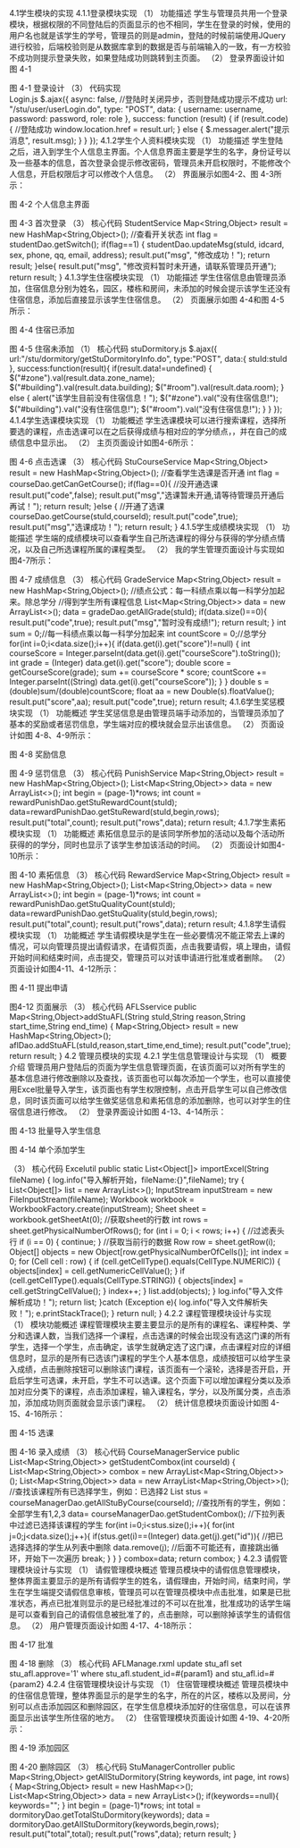 4.1学生模块的实现
4.1.1登录模块实现
（1） 功能描述
学生与管理员共用一个登录模块，根据权限的不同登陆后的页面显示的也不相同，学生在登录的时候，使用的用户名也就是该学生的学号，管理员的则是admin，登陆的时候前端使用JQuery进行校验，后端校验则是从数据库拿到的数据是否与前端输入的一致，有一方校验不成功则提示登录失败，如果登陆成功则跳转到主页面。
（2） 登录界面设计如图 4-1
 
图 4-1 登录设计
（3） 代码实现   
                                                  	                Login.js
$.ajax({
            async: false,    //登陆时关闭异步，否则登陆成功提示不成功
            url: "/stu/user/userLogin.do",
            type: "POST",
            data: {
                username: username,
                password: password,
                role: role
            },
            success: function (result) {
                if (result.code) {
                    //登陆成功
                    window.location.href = result.url;
                } else {
                    $.messager.alert("提示消息", result.msg);
                }
            }
        });
4.1.2学生个人资料模块实现
（1） 功能描述
学生登陆之后，进入到学生个人信息主界面。个人信息界面主要是学生的名字，身份证号以及一些基本的信息，首次登录会提示修改密码，管理员未开启权限时，不能修改个人信息，开启权限后才可以修改个人信息。
（2） 界面展示如图4-2、图 4-3所示：
 
图 4-2 个人信息主界面
 
图 4-3 首次登录
（3） 核心代码
	StudentService
Map<String,Object> result = new HashMap<String,Object>();
        //查看开关状态
        int flag = studentDao.getSwitch();
        if(flag==1) {
            studentDao.updateMsg(stuId, idcard, sex, phone, qq, email, address);
            result.put("msg", "修改成功！");
            return result;
        }else{
            result.put("msg", "修改资料暂时未开通，请联系管理员开通");
            return result;
        }
4.1.3学生住宿模块实现 
（1）	功能描述
学生住宿信息由管理员添加，住宿信息分别为姓名，园区，楼栋和房间，未添加的时候会提示该学生还没有住宿信息，添加后直接显示该学生住宿信息。
（2）	页面展示如图 4-4和图 4-5所示：
 
图 4-4 住宿已添加
 
图 4-5 住宿未添加
（1）	核心代码
	stuDormitory.js
    $.ajax({
        url:"/stu/dormitory/getStuDormitoryInfo.do",
        type:"POST",
        data:{
            stuId:stuId
        },
        success:function(result){
            if(result.data!=undefined) {
                $("#zone").val(result.data.zone_name);
                $("#building").val(result.data.building);
                $("#room").val(result.data.room);
            }
            else
            {
                alert("该学生目前没有住宿信息！");
                $("#zone").val("没有住宿信息!");
                $("#building").val("没有住宿信息!");
                $("#room").val("没有住宿信息!");
            }
        }
    });
4.1.4学生选课模块实现
（1） 功能概述
学生选课模块可以进行搜索课程，选择所要选的课程，点击选课可以在之后获得成绩与相对应的学分绩点，，并在自己的成绩信息中显示出。
（2） 主页页面设计如图4-6所示：
 
图 4-6 点击选课
（3） 核心代码
	StuCourseService
    Map<String,Object> result = new HashMap<String,Object>();
        //查看学生选课是否开通
        int flag = courseDao.getCanGetCourse();
        if(flag==0){
            //没开通选课
            result.put("code",false);
            result.put("msg","选课暂未开通,请等待管理员开通后再试！");
            return result;
        }else {
            //开通了选课
            courseDao.getCourse(stuId,courseId);
            result.put("code",true);
            result.put("msg","选课成功！");
            return result;
        }
4.1.5学生成绩模块实现
（1） 功能描述
学生端的成绩模块可以查看学生自己所选课程的得分与获得的学分绩点情况，以及自己所选课程所属的课程类型。
（2） 我的学生管理页面设计与实现如图4-7所示：
 
图 4-7 成绩信息
（3） 核心代码
	GradeService
Map<String,Object> result = new HashMap<String,Object>();
        //绩点公式：每一科绩点乘以每一科学分加起来。除总学分
        //得到学生所有课程信息
        List<Map<String,Object>> data = new ArrayList<>();
        data = gradeDao.getAllGrade(stuId);
        if(data.size()==0){
            result.put("code",true);
            result.put("msg","暂时没有成绩!");
            return result;
        }
        int sum = 0;//每一科绩点乘以每一科学分加起来
        int countScore = 0;//总学分
        for(int i=0;i<data.size();i++){
            if(data.get(i).get("score")!=null) {
                int courseScore = Integer.parseInt(data.get(i).get("courseScore").toString());
                int grade = (Integer) data.get(i).get("score");
                double score = getCourseScore(grade);
                sum += courseScore * score;
                countScore += Integer.parseInt((String) data.get(i).get("courseScore"));
            }
        }
        double s = (double)sum/(double)countScore;
        float aa = new Double(s).floatValue();
        result.put("score",aa);
        result.put("code",true);
        return result;
4.1.6学生奖惩模块实现
（1） 功能概述
学生奖惩信息是由管理员端手动添加的，当管理员添加了基本的奖励或者惩罚信息，学生端对应的模块就会显示出该信息。
（2） 页面设计如图 4-8、4-9所示：
 
图 4-8 奖励信息
 
图 4-9 惩罚信息
（3） 核心代码
	PunishService
   Map<String,Object> result = new HashMap<String,Object>();
        List<Map<String,Object>> data = new ArrayList<>();
        int begin = (page-1)*rows;
        int count = rewardPunishDao.getStuRewardCount(stuId);
        data=rewardPunishDao.getStuReward(stuId,begin,rows);
        result.put("total",count);
        result.put("rows",data);
   return result;
4.1.7学生素拓模块实现
（1） 功能概述
素拓信息显示的是该同学所参加的活动以及每个活动所获得的的学分，同时也显示了该学生参加该活动的时间。
（2） 页面设计如图4-10所示：
 
图 4-10 素拓信息
（3） 核心代码
	RewardService
   Map<String,Object> result = new HashMap<String,Object>();
        List<Map<String,Object>> data = new ArrayList<>();
        int begin = (page-1)*rows;
        int count = rewardPunishDao.getStuQualityCount(stuId);
        data=rewardPunishDao.getStuQuality(stuId,begin,rows);
        result.put("total",count);
        result.put("rows",data);
   return result;
4.1.8学生请假模块实现
（1） 功能概述
学生请假模块是学生在一些必要情况不能正常去上课的情况，可以向管理员提出请假请求，在请假页面，点击我要请假，填上理由，请假开始时间和结束时间，点击提交，管理员可以对该申请进行批准或者删除。
（2） 页面设计如图4-11、4-12所示：
 
图 4-11 提出申请
 
图4-12 页面展示
（3） 核心代码
	AFLSservice
  public Map<String,Object>addStuAFL(String stuId,String reason,String start_time,String end_time)
    {
        Map<String,Object> result = new HashMap<String,Object>();
        aflDao.addStuAFL(stuId,reason,start_time,end_time);
        result.put("code",true);
        return result;
    }
4.2 管理员模块的实现
4.2.1 学生信息管理设计与实现
（1） 概要介绍
管理员用户登陆后的页面为学生信息管理页面，在该页面可以对所有学生的基本信息进行修改删除以及查找，该页面也可以每次添加一个学生，也可以直接使用Excel批量导入学生，该页面也有学生权限控制，点击开启学生可以自己修改信息，同时该页面可以给学生做奖惩信息和素拓信息的添加删除，也可以对学生的住宿信息进行修改。
（2） 登录界面设计如图 4-13、4-14所示：
 
图 4-13 批量导入学生信息
 
图 4-14 单个添加学生

（3） 核心代码
	Excelutil
    public static List<Object[]> importExcel(String fileName) {
        log.info("导入解析开始，fileName:{}",fileName);
        try {
            List<Object[]> list = new ArrayList<>();
            InputStream inputStream = new FileInputStream(fileName);
            Workbook workbook = WorkbookFactory.create(inputStream);
            Sheet sheet = workbook.getSheetAt(0);
            //获取sheet的行数
            int rows = sheet.getPhysicalNumberOfRows();
            for (int i = 0; i < rows; i++) {
                //过滤表头行
                if (i == 0) {
                    continue;
                }
                //获取当前行的数据
                Row row = sheet.getRow(i);
                Object[] objects = new Object[row.getPhysicalNumberOfCells()];
                int index = 0;
                for (Cell cell : row) {
                    if (cell.getCellType().equals(CellType.NUMERIC)) {
                        objects[index] = cell.getNumericCellValue();
                    }
                    if (cell.getCellType().equals(CellType.STRING)) {
                        objects[index] = cell.getStringCellValue();
                    }
                    index++;
                }
                list.add(objects);
            }
            log.info("导入文件解析成功！");
            return list;
        }catch (Exception e){
            log.info("导入文件解析失败！");
            e.printStackTrace();
        }
        return null;
}
4.2.2 课程管理模块设计与实现
（1） 模块功能概述
课程管理模块主要主要显示的是所有的课程名、课程种类、学分和选课人数，当我们选择一个课程，点击选课的时候会出现没有选这门课的所有学生，选择一个学生，点击确定，该学生就确定选了这门课，点击课程对应的详细信息时，显示的是所有已选该门课程的学生个人基本信息，成绩按钮可以给学生录入成绩，点击删除按钮可以删除该门课程，该页面有一个滚轮，选择是否开启，开启后学生可选课，未开启，学生不可以选课。这个页面下可以增加课程分类以及添加对应分类下的课程，点击添加课程，输入课程名，学分，以及所属分类，点击添加，添加成功则页面就会显示该门课程。
（2） 统计信息模块页面设计如图 4-15、4-16所示：
 
图 4-15 选课
 
图 4-16 录入成绩
（3） 核心代码
CourseManagerService
    public List<Map<String,Object>> getStudentCombox(int courseId) {
        List<Map<String,Object>> combox = new ArrayList<Map<String,Object>>();
        List<Map<String,Object>> data = new ArrayList<Map<String,Object>>();
        //查找该课程所有已选择学生，例如：已选择2
        List<Integer> stus = courseManagerDao.getAllStuByCourse(courseId);
        //查找所有的学生，例如：全部学生有1,2,3
        data= courseManagerDao.getStudentCombox();
        //下拉列表中过滤已选择该课程的学生
        for(int i=0;i<stus.size();i++){
            for(int j=0;j<data.size();j++){
                if(stus.get(i)==(Integer) data.get(j).get("id")){
                    //把已选择选择的学生从列表中删除
                    data.remove(j);
                    //后面不可能还有，直接跳出循环，开始下一次遍历
                    break;
                }
            }
        }
        combox=data;
        return combox;
    }
4.2.3 请假管理模块设计与实现
（1） 请假管理模块概述
管理员模块中的请假信息管理模块，整体界面主要显示的是所有请假学生的姓名，请假理由，开始时间，结束时间，学生在学生端提交请假信息审核，管理员可以在管理员模块中点击批准，如果是已批准状态，再点已批准则显示的是已经批准过的不可以在批准，批准成功的话学生端是可以查看到自己的请假信息被批准了的，点击删除，可以删除掉该学生的请假信息。
（2） 用户管理页面设计如图 4-17、4-18所示：
 
图 4-17 批准
 
图 4-18 删除
（3） 核心代码
	AFLManage.rxml
<update id="approveStuAFL" parameterType="int">
        update stu_afl
        set stu_afl.approve='1'
        where stu_afl.student_id=#{param1} and stu_afl.id=#{param2}
    </update>
4.2.4 住宿管理模块设计与实现
（1） 住宿管理模块概述
管理员模块中的住宿信息管理，整体界面显示的是学生的名字，所在的片区，楼栋以及房间，分别可以点击添加园区和删除园区，在学生信息模块添加好的住宿信息，可以在该界面显示出该学生所住宿的地方。
（2） 住宿管理模块页面设计如图 4-19、4-20所示：
 
图 4-19 添加园区
 
图 4-20 删除园区
（3） 核心代码
	StuManagerController
    public Map<String,Object> getAllStuDormitory(String keywords, int page, int rows) {
        Map<String,Object> result = new HashMap<>();
        List<Map<String,Object>> data = new ArrayList<>();
        if(keywords==null){
            keywords="";
        }
        int begin = (page-1)*rows;
        int total = dormitoryDao.getTotalStuDormitory(keywords);
        data = dormitoryDao.getAllStuDormitory(keywords,begin,rows);
        result.put("total",total);
        result.put("rows",data);
        return result;
    }



